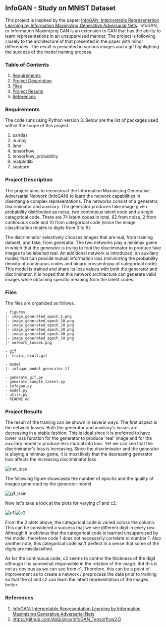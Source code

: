 ## InfoGAN - Study on MNIST Dataset

This project is inspired by the paper: [InfoGAN: Interpretable Representation Learning by Information Maximizing Generative Adversarial Nets](https://arxiv.org/abs/1606.03657). InfoGAN, or Information Maximizing GAN is an extension to GAN that has the ability to learn representations in an unsupervised manner. The project is following closely to the architecture of that presented in the paper with minor differences. The result is presented in various images and a gif highlighting the success of the model training process.

### Table of Contents 

1. [Requirements](#requirements)
2. [Project Description](#description)
3. [Files](#files)
4. [Project Results](#results)
5. [References](#references)

### Requirements<a name="requirements"></a>

The code runs using Python version 3. Below are the list of packages used within the scope of this project.

1. pandas
2. numpy 
3. time
4. tensorflow
5. tensorflow_probability
6. matplotlib
7. seaborn

### Project Description<a name="description"></a>

The project aims to reconstruct the Information Maximizing Generative Adversarial Network (InfoGAN) to learn the network capabilities in disentangle complex representations. The networks consist of a generator, discriminator and auxiliary. The generator produces fake image given probability distribution as noise, two continuous latent code and a single categorical code. There are 74 latent codes in total, 62 from noise, 2 from continuous code and 10 from categorical code (since the image classification relates to digits from 0 to 9).

The discriminator selectively chooses images that are real, from training dataset, and fake, from generator. The two networks play a minimax game in which that the generator is trying to fool the discriminator to produce fake images to be labelled real. An additional network is introduced, an auxiliary model, that can provide mutual information loss (minimizing the probability density of continuous codes and binary crossentropy of categorical code). This model is trained and share its loss values with both the generator and discriminator. It is hoped that this network architecture can generate valid images while obtaining specific meaning from the latent codes. 

### Files<a name="files"></a>

The files are organized as follows. 

```
- figures
|- image_generated_epoch_1.png
|- image_generated_epoch_10.png
|- image_generated_epoch_20.png
|- image_generated_epoch_30.png
|- image_generated_epoch_40.png
|- image_generated_epoch_50.png
|- network_losses.png

- gif
|- train_result.gif

- model
|- infogan_model_generator.tf

- generate_gif.py
- generate_sample_latent.py
- infogan.py
- model.py
- utils.py
- README.md
```

### Project Results<a name="results"></a>

The result of the training can be shown in several ways. The first aspect is the network losses. Both the generator and auxiliary's losses are decreasing in a stable fashion. This is ideal since it is preferred to have lower loss function for the generator to produce 'real' image and for the auxiliary model to produce less mutual info loss. Yet we can see that the discriminator's loss is increasing. Since the discriminator and the generator is playing a minmax game, it is most likely that the decreasing generator loss affects the increasing discriminator loss. 

![net_loss](https://github.com/prabowst/infogan/blob/master/figures/network_losses.png)

The following figure showcases the number of epochs and the quality of images generated by the generator model. 

![gif_train](https://github.com/prabowst/infogan/blob/master/figures/image_generated_epoch_99.png)

Now let's take a look at the plots for varying c1 and c2.

![c1](https://github.com/prabowst/infogan/blob/master/figures/generated_vary_c1.png)
![c2](https://github.com/prabowst/infogan/blob/master/figures/generated_vary_c2.png)

From the 2 plots above, the categorical code is varied across the column. This can be considered a success that we see different digit in every row. Although it is obvious that the categorical code is learned unsupervised by the model, therefore code 1 does not necessarily correlate to number 1. Also another note, this categorical code isn't perfect in a sense that some of the digits are misclassified. 

As for the continuous code, c2 seems to control the thickness of the digit although it is somewhat responsible in the rotation of the image. But this is not as obvious as we can see from c1. Therefore, this can be a point of improvement as to create a network / preprocess the data prior to training so that the c1 and c2 can learn the latent representation of the images better. 

### References<a name="references"></a>

1. [InfoGAN: Interpretable Representation Learning by Information Maximizing Generative Adversarial Nets](https://arxiv.org/abs/1606.03657) 
2. https://github.com/daQuincy/InfoGAN_Tensorflow2.0
